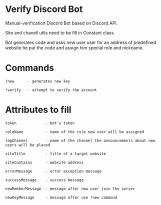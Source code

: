 # Verify Discord Bot

Manual-verification Discord Bot based on Discord API.

Site and chanell utils need to be fill in Constant class.

Bot generates code and asks new user user for an address of predefined website he put the code and assign him special role and nickname.


# Commands
```
!new      - generates new key

!verify   - attempt to verify the account
```

# Attributes to fill
```
token             - bot's token

roleName          - name of the role new user will be assigned

logChannel        - name of the channel the announcements about new users will be placed

siteTitle         - title of a target website

siteContains      - website address

errorMessage      - error exception message

successMessage    - success message

newMemberMessage  - message after new user join the server

newKeyMessage     - message after use !new command
```
